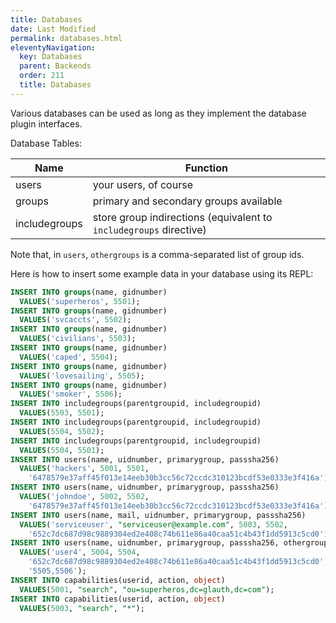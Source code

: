 ```yaml
---
title: Databases
date: Last Modified 
permalink: databases.html
eleventyNavigation:
  key: Databases
  parent: Backends
  order: 211
  title: Databases
---
```

Various databases can be used as long as they implement the database plugin interfaces.

Database Tables:

|Name|Function|
|-|-|
|users|your users, of course|
|groups|primary and secondary groups available|
|includegroups|store group indirections (equivalent to `includegroups` directive)|

Note that, in `users`, `othergroups` is a comma-separated list of group ids.

Here is how to insert some example data in your database using its REPL:

```sql
INSERT INTO groups(name, gidnumber)
  VALUES('superheros', 5501);
INSERT INTO groups(name, gidnumber)
  VALUES('svcaccts', 5502);
INSERT INTO groups(name, gidnumber)
  VALUES('civilians', 5503);
INSERT INTO groups(name, gidnumber)
  VALUES('caped', 5504);
INSERT INTO groups(name, gidnumber)
  VALUES('lovesailing', 5505);
INSERT INTO groups(name, gidnumber)
  VALUES('smoker', 5506);
INSERT INTO includegroups(parentgroupid, includegroupid)
  VALUES(5503, 5501);
INSERT INTO includegroups(parentgroupid, includegroupid)
  VALUES(5504, 5502);
INSERT INTO includegroups(parentgroupid, includegroupid)
  VALUES(5504, 5501);
INSERT INTO users(name, uidnumber, primarygroup, passsha256)
  VALUES('hackers', 5001, 5501,
    '6478579e37aff45f013e14eeb30b3cc56c72ccdc310123bcdf53e0333e3f416a');
INSERT INTO users(name, uidnumber, primarygroup, passsha256)
  VALUES('johndoe', 5002, 5502,
    '6478579e37aff45f013e14eeb30b3cc56c72ccdc310123bcdf53e0333e3f416a');
INSERT INTO users(name, mail, uidnumber, primarygroup, passsha256)
  VALUES('serviceuser', "serviceuser@example.com", 5003, 5502,
    '652c7dc687d98c9889304ed2e408c74b611e86a40caa51c4b43f1dd5913c5cd0');
INSERT INTO users(name, uidnumber, primarygroup, passsha256, othergroups)
  VALUES('user4', 5004, 5504,
    '652c7dc687d98c9889304ed2e408c74b611e86a40caa51c4b43f1dd5913c5cd0',
    '5505,5506');
INSERT INTO capabilities(userid, action, object)
  VALUES(5001, "search", "ou=superheros,dc=glauth,dc=com");
INSERT INTO capabilities(userid, action, object)
  VALUES(5003, "search", "*");
```